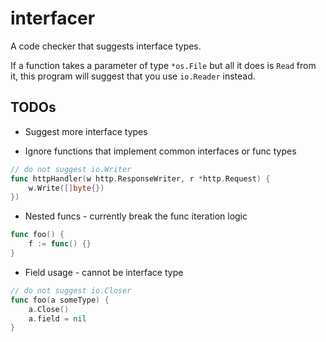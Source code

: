 # interfacer

A code checker that suggests interface types.

If a function takes a parameter of type `*os.File` but all it does is
`Read` from it, this program will suggest that you use `io.Reader`
instead.

## TODOs

* Suggest more interface types

* Ignore functions that implement common interfaces or func types 

```go
// do not suggest io.Writer
func httpHandler(w http.ResponseWriter, r *http.Request) {
	w.Write([]byte{})
})
```

* Nested funcs - currently break the func iteration logic

```go
func foo() {
	f := func() {}
}
```

* Field usage - cannot be interface type

```go
// do not suggest io.Closer
func foo(a someType) {
	a.Close()
	a.field = nil
}
```

